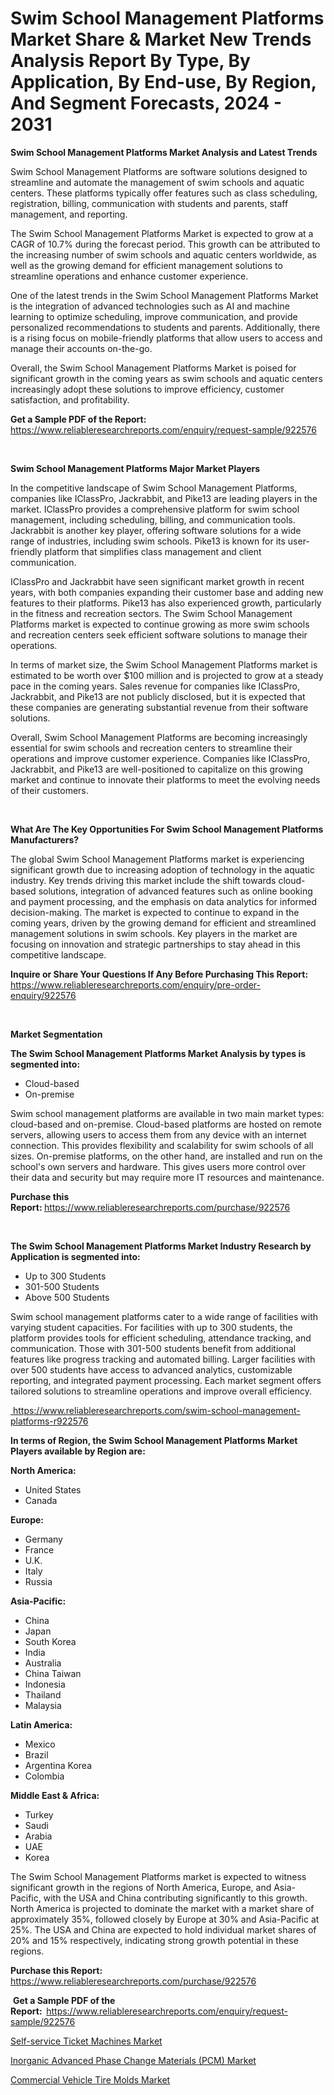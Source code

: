 <p><h1>Swim School Management Platforms Market Share & Market New Trends Analysis Report By Type, By Application, By End-use, By Region, And Segment Forecasts, 2024 - 2031</h1></p><p><strong>Swim School Management Platforms Market Analysis and Latest Trends</strong></p>
<p><p>Swim School Management Platforms are software solutions designed to streamline and automate the management of swim schools and aquatic centers. These platforms typically offer features such as class scheduling, registration, billing, communication with students and parents, staff management, and reporting.</p><p>The Swim School Management Platforms Market is expected to grow at a CAGR of 10.7% during the forecast period. This growth can be attributed to the increasing number of swim schools and aquatic centers worldwide, as well as the growing demand for efficient management solutions to streamline operations and enhance customer experience.</p><p>One of the latest trends in the Swim School Management Platforms Market is the integration of advanced technologies such as AI and machine learning to optimize scheduling, improve communication, and provide personalized recommendations to students and parents. Additionally, there is a rising focus on mobile-friendly platforms that allow users to access and manage their accounts on-the-go.</p><p>Overall, the Swim School Management Platforms Market is poised for significant growth in the coming years as swim schools and aquatic centers increasingly adopt these solutions to improve efficiency, customer satisfaction, and profitability.</p></p>
<p><strong>Get a Sample PDF of the Report:&nbsp;</strong> <a href="https://www.reliableresearchreports.com/enquiry/request-sample/922576">https://www.reliableresearchreports.com/enquiry/request-sample/922576</a></p>
<p>&nbsp;</p>
<p><strong>Swim School Management Platforms Major Market Players</strong></p>
<p><p>In the competitive landscape of Swim School Management Platforms, companies like IClassPro, Jackrabbit, and Pike13 are leading players in the market. IClassPro provides a comprehensive platform for swim school management, including scheduling, billing, and communication tools. Jackrabbit is another key player, offering software solutions for a wide range of industries, including swim schools. Pike13 is known for its user-friendly platform that simplifies class management and client communication.</p><p>IClassPro and Jackrabbit have seen significant market growth in recent years, with both companies expanding their customer base and adding new features to their platforms. Pike13 has also experienced growth, particularly in the fitness and recreation sectors. The Swim School Management Platforms market is expected to continue growing as more swim schools and recreation centers seek efficient software solutions to manage their operations.</p><p>In terms of market size, the Swim School Management Platforms market is estimated to be worth over $100 million and is projected to grow at a steady pace in the coming years. Sales revenue for companies like IClassPro, Jackrabbit, and Pike13 are not publicly disclosed, but it is expected that these companies are generating substantial revenue from their software solutions.</p><p>Overall, Swim School Management Platforms are becoming increasingly essential for swim schools and recreation centers to streamline their operations and improve customer experience. Companies like IClassPro, Jackrabbit, and Pike13 are well-positioned to capitalize on this growing market and continue to innovate their platforms to meet the evolving needs of their customers.</p></p>
<p>&nbsp;</p>
<p><strong>What Are The Key Opportunities For Swim School Management Platforms Manufacturers?</strong></p>
<p><p>The global Swim School Management Platforms market is experiencing significant growth due to increasing adoption of technology in the aquatic industry. Key trends driving this market include the shift towards cloud-based solutions, integration of advanced features such as online booking and payment processing, and the emphasis on data analytics for informed decision-making. The market is expected to continue to expand in the coming years, driven by the growing demand for efficient and streamlined management solutions in swim schools. Key players in the market are focusing on innovation and strategic partnerships to stay ahead in this competitive landscape.</p></p>
<p><strong>Inquire or Share Your Questions If Any Before Purchasing This Report:</strong> <a href="https://www.reliableresearchreports.com/enquiry/pre-order-enquiry/922576">https://www.reliableresearchreports.com/enquiry/pre-order-enquiry/922576</a></p>
<p>&nbsp;</p>
<p><strong>Market Segmentation</strong></p>
<p><strong>The Swim School Management Platforms Market Analysis by types is segmented into:</strong></p>
<p><ul><li>Cloud-based</li><li>On-premise</li></ul></p>
<p><p>Swim school management platforms are available in two main market types: cloud-based and on-premise. Cloud-based platforms are hosted on remote servers, allowing users to access them from any device with an internet connection. This provides flexibility and scalability for swim schools of all sizes. On-premise platforms, on the other hand, are installed and run on the school's own servers and hardware. This gives users more control over their data and security but may require more IT resources and maintenance.</p></p>
<p><strong>Purchase this Report:&nbsp;</strong><a href="https://www.reliableresearchreports.com/purchase/922576">https://www.reliableresearchreports.com/purchase/922576</a></p>
<p>&nbsp;</p>
<p><strong>The Swim School Management Platforms Market Industry Research by Application is segmented into:</strong></p>
<p><ul><li>Up to 300 Students</li><li>301-500 Students</li><li>Above 500 Students</li></ul></p>
<p><p>Swim school management platforms cater to a wide range of facilities with varying student capacities. For facilities with up to 300 students, the platform provides tools for efficient scheduling, attendance tracking, and communication. Those with 301-500 students benefit from additional features like progress tracking and automated billing. Larger facilities with over 500 students have access to advanced analytics, customizable reporting, and integrated payment processing. Each market segment offers tailored solutions to streamline operations and improve overall efficiency.</p></p>
<p><a href="https://www.reliableresearchreports.com/swim-school-management-platforms-r922576">&nbsp;https://www.reliableresearchreports.com/swim-school-management-platforms-r922576</a></p>
<p><strong>In terms of Region, the Swim School Management Platforms Market Players available by Region are:</strong></p>
<p>
    <p> <strong> North America: </strong>
        <ul>
            <li>United States</li>
            <li>Canada</li>
        </ul>
        </p> 
    <p> <strong> Europe: </strong>
        <ul>
            <li>Germany</li>
            <li>France</li>
            <li>U.K.</li>
            <li>Italy</li>
            <li>Russia</li>
        </ul>
        </p> 
    <p> <strong> Asia-Pacific: </strong>
        <ul>
            <li>China</li>
            <li>Japan</li>
            <li>South Korea</li>
            <li>India</li>
            <li>Australia</li>
            <li>China Taiwan</li>
            <li>Indonesia</li>
            <li>Thailand</li>
            <li>Malaysia</li>
        </ul>
        </p> 
    <p> <strong> Latin America: </strong>
        <ul>
            <li>Mexico</li>
            <li>Brazil</li>
            <li>Argentina Korea</li>
            <li>Colombia</li>
        </ul>
        </p> 
    <p> <strong> Middle East & Africa: </strong>
        <ul>
            <li>Turkey</li>
            <li>Saudi</li>
            <li>Arabia</li>
            <li>UAE</li>
            <li>Korea</li>
        </ul>
    </p>
    </p>
<p><p>The Swim School Management Platforms market is expected to witness significant growth in the regions of North America, Europe, and Asia-Pacific, with the USA and China contributing significantly to this growth. North America is projected to dominate the market with a market share of approximately 35%, followed closely by Europe at 30% and Asia-Pacific at 25%. The USA and China are expected to hold individual market shares of 20% and 15% respectively, indicating strong growth potential in these regions.</p></p>
<p><strong>Purchase this Report: </strong><a href="https://www.reliableresearchreports.com/purchase/922576">https://www.reliableresearchreports.com/purchase/922576</a></p>
<p>&nbsp;<strong>Get a Sample PDF of the Report:&nbsp;&nbsp;</strong><a href="https://www.reliableresearchreports.com/enquiry/request-sample/922576">https://www.reliableresearchreports.com/enquiry/request-sample/922576</a></p>
<p><strong></strong></p>
<p><p><a href="https://www.linkedin.com/pulse/self-service-ticket-machines-market-analysis-sze-forecasted-4rsvf">Self-service Ticket Machines Market</a></p><p><a href="https://www.linkedin.com/pulse/inorganic-advanced-phase-change-materials-pcm-market-research-oso7c?trackingId=Od4DbAM%2FyxtHFRbmkceQsQ%3D%3D">Inorganic Advanced Phase Change Materials (PCM) Market</a></p><p><a href="https://www.linkedin.com/pulse/commercial-vehicle-tire-molds-market-size-global-industry-1dvdf?trackingId=wJb2VyNV1bREZlP2F3lAlQ%3D%3D">Commercial Vehicle Tire Molds Market</a></p></p>
